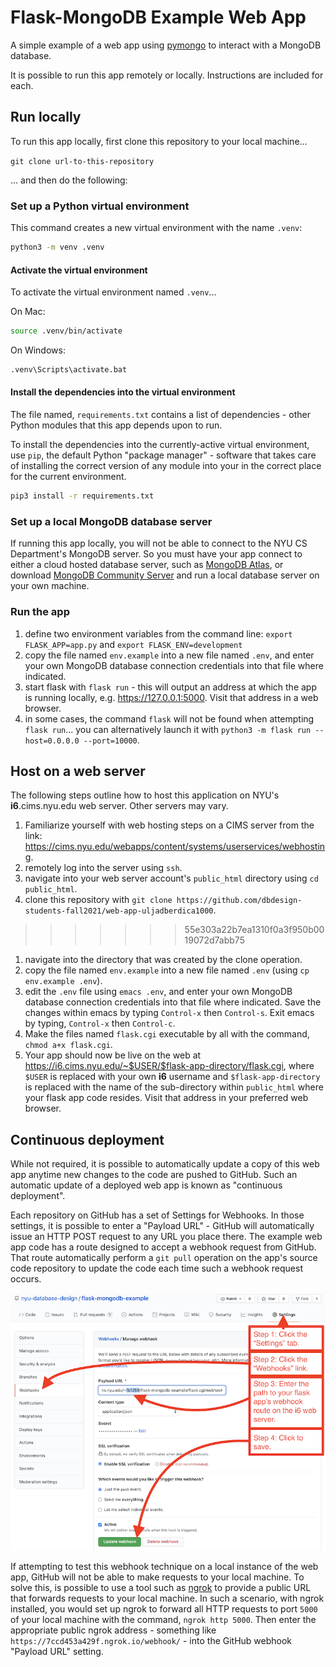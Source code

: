 # Flask-MongoDB Example Web App

A simple example of a web app using [pymongo](https://pymongo.readthedocs.io/en/stable/index.html) to interact with a MongoDB database.

It is possible to run this app remotely or locally. Instructions are included for each.

## Run locally

To run this app locally, first clone this repository to your local machine...

`git clone url-to-this-repository`

... and then do the following:

### Set up a Python virtual environment

This command creates a new virtual environment with the name `.venv`:

```bash
python3 -m venv .venv
```

#### Activate the virtual environment

To activate the virtual environment named `.venv`...

On Mac:

```bash
source .venv/bin/activate
```

On Windows:

```bash
.venv\Scripts\activate.bat
```

#### Install the dependencies into the virtual environment

The file named, `requirements.txt` contains a list of dependencies - other Python modules that this app depends upon to run.

To install the dependencies into the currently-active virtual environment, use `pip`, the default Python "package manager" - software that takes care of installing the correct version of any module into your in the correct place for the current environment.

```bash
pip3 install -r requirements.txt
```

### Set up a local MongoDB database server

If running this app locally, you will not be able to connect to the NYU CS Department's MongoDB server. So you must have your app connect to either a cloud hosted database server, such as [MongoDB Atlas](https://www.mongodb.com/cloud/atlas), or download [MongoDB Community Server](https://www.mongodb.com/try/download/community) and run a local database server on your own machine.

### Run the app

1. define two environment variables from the command line: `export FLASK_APP=app.py` and `export FLASK_ENV=development`
1. copy the file named `env.example` into a new file named `.env`, and enter your own MongoDB database connection credentials into that file where indicated.
1. start flask with `flask run` - this will output an address at which the app is running locally, e.g. https://127.0.0.1:5000. Visit that address in a web browser.
1. in some cases, the command `flask` will not be found when attempting `flask run`... you can alternatively launch it with `python3 -m flask run --host=0.0.0.0 --port=10000`.

## Host on a web server

The following steps outline how to host this application on NYU's **i6**.cims.nyu.edu web server. Other servers may vary.

1. Familiarize yourself with web hosting steps on a CIMS server from the link: https://cims.nyu.edu/webapps/content/systems/userservices/webhosting.
1. remotely log into the server using `ssh`.
1. navigate into your web server account's `public_html` directory using `cd public_html`.
1. clone this repository with `git clone https://github.com/dbdesign-students-fall2021/web-app-uljadberdica1000`.
>>>>>>> 55e303a22b7ea1310f0a3f950b0019072d7abb75
1. navigate into the directory that was created by the clone operation.
1. copy the file named `env.example` into a new file named `.env` (using `cp env.example .env`).
1. edit the `.env` file using `emacs .env`, and enter your own MongoDB database connection credentials into that file where indicated. Save the changes within emacs by typing `Control-x` then `Control-s`. Exit emacs by typing, `Control-x` then `Control-c`.
1. Make the files named `flask.cgi` executable by all with the command, `chmod a+x flask.cgi`.
1. Your app should now be live on the web at https://i6.cims.nyu.edu/~$USER/$flask-app-directory/flask.cgi, where `$USER` is replaced with your own **i6** username and `$flask-app-directory` is replaced with the name of the sub-directory within `public_html` where your flask app code resides. Visit that address in your preferred web browser.

## Continuous deployment

While not required, it is possible to automatically update a copy of this web app anytime new changes to the code are pushed to GitHub. Such an automatic update of a deployed web app is known as "continuous deployment".


Each repository on GitHub has a set of Settings for Webhooks. In those settings, it is possible to enter a "Payload URL" - GitHub will automatically issue an HTTP POST request to any URL you place there. The example web app code has a route designed to accept a webhook request from GitHub. That route automatically perform a `git pull` operation on the app's source code repository to update the code each time such a webhook request occurs.

![Webhook settings](./images/webhook_settings.png)

If attempting to test this webhook technique on a local instance of the web app, GitHub will not be able to make requests to your local machine. To solve this, is possible to use a tool such as [ngrok](https://ngrok.com/) to provide a public URL that forwards requests to your local machine. In such a scenario, with ngrok installed, you would set up ngrok to forward all HTTP requests to port `5000` of your local machine with the command, `ngrok http 5000`. Then enter the appropriate public ngrok address - something like `https://7ccd453a429f.ngrok.io/webhook/` - into the GitHub webhook "Payload URL" setting.
